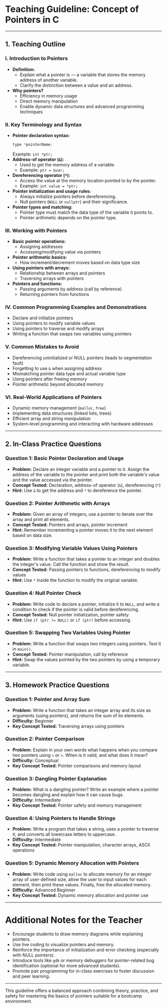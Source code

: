 # Teaching Guideline: Concept of Pointers in C

---

## 1. Teaching Outline

### I. Introduction to Pointers  
- **Definition:**  
  - Explain what a pointer is — a variable that stores the memory address of another variable.  
  - Clarify the distinction between a value and an address.  
- **Why pointers?**  
  - Efficiency in memory usage  
  - Direct memory manipulation  
  - Enable dynamic data structures and advanced programming techniques  

### II. Key Terminology and Syntax  
- **Pointer declaration syntax:**  
  ```c
  type *pointerName;
  ```  
  Example: `int *ptr;`  
- **Address-of operator (`&`):**  
  - Used to get the memory address of a variable.  
  - Example: `ptr = &var;`  
- **Dereferencing operator (`*`):**  
  - Access the value at the memory location pointed to by the pointer.  
  - Example: `int value = *ptr;`  
- **Pointer initialization and usage rules:**  
  - Always initialize pointers before dereferencing.  
  - Null pointers (`NULL` or `nullptr`) and their significance.  
- **Pointer types and matching:**  
  - Pointer type must match the data type of the variable it points to.  
  - Pointer arithmetic depends on the pointer type.  

### III. Working with Pointers  
- **Basic pointer operations:**  
  - Assigning addresses  
  - Accessing/modifying value via pointers  
- **Pointer arithmetic basics:**  
  - How increment/decrement moves based on data type size  
- **Using pointers with arrays:**  
  - Relationship between arrays and pointers  
  - Traversing arrays with pointers  
- **Pointers and functions:**  
  - Passing arguments by address (call by reference)  
  - Returning pointers from functions  

### IV. Common Programming Examples and Demonstrations  
- Declare and initialize pointers  
- Using pointers to modify variable values  
- Using pointers to traverse and modify arrays  
- Writing a function that swaps two variables using pointers  

### V. Common Mistakes to Avoid  
- Dereferencing uninitialized or NULL pointers (leads to segmentation fault)  
- Forgetting to use `&` when assigning address  
- Mismatching pointer data type and actual variable type  
- Using pointers after freeing memory  
- Pointer arithmetic beyond allocated memory  

### VI. Real-World Applications of Pointers  
- Dynamic memory management (`malloc`, `free`)  
- Implementing data structures (linked lists, trees)  
- Efficient array and string manipulation  
- System-level programming and interacting with hardware addresses  

---

## 2. In-Class Practice Questions

### Question 1: Basic Pointer Declaration and Usage  
- **Problem:** Declare an integer variable and a pointer to it. Assign the address of the variable to the pointer and print both the variable's value and the value accessed via the pointer.  
- **Concept Tested:** Declaration, address-of operator (`&`), dereferencing (`*`)  
- **Hint:** Use `&` to get the address and `*` to dereference the pointer.

### Question 2: Pointer Arithmetic with Arrays  
- **Problem:** Given an array of integers, use a pointer to iterate over the array and print all elements.  
- **Concept Tested:** Pointers and arrays, pointer increment  
- **Hint:** Remember incrementing a pointer moves it to the next element based on data size.

### Question 3: Modifying Variable Values Using Pointers  
- **Problem:** Write a function that takes a pointer to an integer and doubles the integer's value. Call the function and show the result.  
- **Concept Tested:** Passing pointers to functions, dereferencing to modify values  
- **Hint:** Use `*` inside the function to modify the original variable.

### Question 4: Null Pointer Check  
- **Problem:** Write code to declare a pointer, initialize it to `NULL`, and write a condition to check if the pointer is valid before dereferencing.  
- **Concept Tested:** Null pointer initialization, pointer safety  
- **Hint:** Use `if (ptr != NULL)` or `if (ptr)` before accessing.

### Question 5: Swapping Two Variables Using Pointer  
- **Problem:** Write a function that swaps two integers using pointers. Test it in `main()`.  
- **Concept Tested:** Pointer manipulation, call by reference  
- **Hint:** Swap the values pointed by the two pointers by using a temporary variable.

---

## 3. Homework Practice Questions

### Question 1: Pointer and Array Sum  
- **Problem:** Write a function that takes an integer array and its size as arguments (using pointers), and returns the sum of its elements.  
- **Difficulty:** Beginner  
- **Key Concept Tested:** Traversing arrays using pointers

### Question 2: Pointer Comparison  
- **Problem:** Explain in your own words what happens when you compare two pointers using `<` or `>`. When is it valid, and what does it mean?  
- **Difficulty:** Conceptual  
- **Key Concept Tested:** Pointer comparisons and memory layout

### Question 3: Dangling Pointer Explanation  
- **Problem:** What is a dangling pointer? Write an example where a pointer becomes dangling and explain how it can cause bugs.  
- **Difficulty:** Intermediate  
- **Key Concept Tested:** Pointer safety and memory management

### Question 4: Using Pointers to Handle Strings  
- **Problem:** Write a program that takes a string, uses a pointer to traverse it, and converts all lowercase letters to uppercase.  
- **Difficulty:** Intermediate  
- **Key Concept Tested:** Pointer manipulation, character arrays, ASCII operations

### Question 5: Dynamic Memory Allocation with Pointers  
- **Problem:** Write code using `malloc` to allocate memory for an integer array of user-defined size, allow the user to input values for each element, then print these values. Finally, free the allocated memory.  
- **Difficulty:** Advanced Beginner  
- **Key Concept Tested:** Dynamic memory allocation and pointer use  

---

# Additional Notes for the Teacher  
- Encourage students to draw memory diagrams while explaining pointers.  
- Use live coding to visualize pointers and memory.  
- Reinforce the importance of initialization and error checking (especially with NULL pointers).  
- Introduce tools like `gdb` or memory debuggers for pointer-related bug identification (optional for more advanced students).  
- Promote pair programming for in-class exercises to foster discussion and peer learning.

---

This guideline offers a balanced approach combining theory, practice, and safety for mastering the basics of pointers suitable for a bootcamp environment.